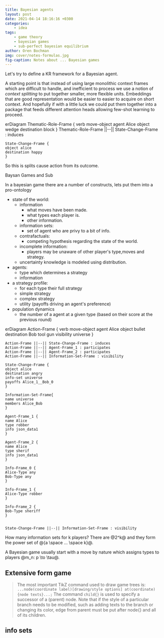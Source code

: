 ```yaml
---
title: Bayesian agents
layout: post
date: 2021-04-14 18:16:16 +0300
categories:
    - idea
tags:
    - game theory
    - bayesian games
    - sub-perfect bayesian equilibrium
author: Oren Bochman
img: cover/notes-formulas.jpg
fig-caption: Notes about ... Bayesian games
---
```


Let's try to define a KR framework for a Bayesian agent.

A starting point is that instead of using large monolithic context frames which are difficult to handle, and inefficient to process we use a notion of *context splitting* to put together smaller, more flexible units.
Embeddings that are good representation would be easier to easier to acquire on short context. And hopefully if with a little luck we could put them together into a package that feeds different attention heads allowing  few-shot learning to proceed.

<div class="mermaid">
erDiagram    
    Thematic-Role-Frame {
    verb move-object
    agent Alice
    object wedge
    destination block
    }    
    Thematic-Role-Frame ||--|| State-Change-Frame : induces     

    State-Change-Frame {
    object alice
    destination happy
    }
</div>

So this is splits cause action from its outcome.

Baysan Games and Sub

In a bayesian game there are a number of constructs, lets put them into a pro-ontology

- state of the world:
    - information 
        - what moves have been made.
        - what types each player is.
        - other information.
    - information sets:
        - set of agent who are privy to a bit of info.
    - contrafactuals:
        - competing hypothesis regarding the state of the world.
    - incomplete information:
        - players may be unaware of other player's type,moves and strategy.
    - uncertainty
        knowledge is modeled using distribution.
- agents:
    - type which determines a strategy
    - information
- a strategy profile:
    - for each type their full strategy
    - simple strategy
    - complex strategy
    - utility (payoffs driving an agent's preference)
- population dynamics
    - the number of a agent at a given type (based on their score at the previous round)

<div class="mermaid">
erDiagram    
    Action-Frame {
    verb move-object
    agent Alice
    object bullet
    destination Bob
    tool gun
    visibility universe
    }

    Action-Frame ||--|| State-Change-Frame : induces
    Action-Frame ||--|| Agent-Frame_1 : participates
    Action-Frame ||--|| Agent-Frame_2 : participates
    Action-Frame ||--|| Information-Set-Frame : visibility

    State-Change-Frame {
    object alice
    destination angry
    info-set universe
    payoffs Alice_1__Bob_0
    }

    Information-Set-Frame{
    name universe
    members Alice_Bob
    }

    Agent-Frame_1 {
    name Alice
    type robber
    info json_data1
    }

    Agent-Frame_2 {
    name Alice
    type sherif
    info json_data1
    }

    Info-Frame_0 {
    Alice-Type any
    Bob-Type any
    }

    Info-Frame_1 {
    Alice-Type robber
    }

    Info-Frame_2 {
    Bob-Type sheriff
    }


    State-Change-Frame ||--|| Information-Set-Frame : visibility

</div>

How many information sets for k players?
There are @2^k@ and they form the power set of @\{a \space ... \space k\}@.

A Bayesian game usually start with a move by nature which assigns types to players @m_n: p \to \tau@.

## Extensive form game

>The most important TikZ command used to draw game trees is:
`...node(coordinate label)[drawing/style options] at(coordinate) {node texts}...;`
> The command `child{}` is used to specify a successor of a (parent) node.
>  Note that if the style of a particular branch needs to be modified,
such as adding texts to the branch or changing its color, edge from parent must be put
after node{} and all of its children.


<script type="text/tikz">
\usetikzlibrary{calc}
\tikzset{
        % Two node styles for game trees: solid and hollow
        solid node/.style={circle,draw,inner sep=1.5,fill=black},
        hollow node/.style={circle,draw,inner sep=1.5}
    }
\begin{tikzpicture}
    \node(0)[hollow node]{root}
        child{node[solid node]{}}
        child{node[solid node]{}};
    \node[above]at(0){Nature}; 

\end{tikzpicture}
</script>



## info sets







<!--script type="text/tikz">
% Node styles
\tikzset{
    % Two node styles for game trees: solid and hollow
    solid node/.style={circle,draw,inner sep=1.5,fill=black},
    hollow node/.style={circle,draw,inner sep=1.5}
}
\begin{tikzpicture}[scale=1.5,font=\footnotesize]
    % Specify spacing for each level of the tree
    \tikzstyle{level 1}=[level distance=15mm,sibling distance=35mm]
    \tikzstyle{level 2}=[level distance=15mm,sibling distance=15mm]

% The Tree
\node(0)[solid node,label=above:{$P1$}]{}
    child{node(1)[solid node]{}
        child{node[hollow node,label=below:{$(a,b)$}]{} edge from parent node[left]{$C$}}
        child{node[hollow node,label=below:{$(c,d)$}]{} edge from parent node[right]{$D$}}
        edge from parent node[left,xshift=-3]{$A$}
    }
    child{node(2)[solid node]{}
        child{node[hollow node,label=below:{$(e,f)$}]{} edge from parent node[left]{$C$}}
        child{node[hollow node,label=below:{$(g,h)$}]{} edge from parent node[right]{$D$}}
        edge from parent node[right,xshift=3]{$B$}
};
% information set
\draw[dashed,rounded corners=10]($(1) + (-.2,.25)$)rectangle($(2) +(.2,-.25)$);
% specify mover at 2nd information set
\node at ($(1)!.5!(2)$) {$P2$};
\end{tikzpicture}
</script>

<script type="text/tikz">
\begin{tikzpicture}
    \node(0){root}
    child{node{child 1}}
    child{node{child 2}
        child{node{grandchild 1}}
        child{node{grandchild 2}}
    };
\end{tikzpicture}
</script-->